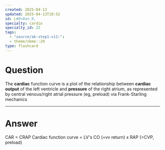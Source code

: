 ```yaml
---
created: 2025-04-13
updated: 2025-04-13T10:52
id: L#Q>8an_9,
specialty: cardio
specialty_id: 22
tags:
  - "source/ak-step1-v11:": 
  - theme/nbme::29
type: flashcard
---
```


# Question
The **cardiac** function curve is a plot of the relationship between **cardiac output** of the left ventricle and **pressure** of the right atrium, as represented by central venous/right atrial pressure (eg, preload) via Frank-Starling mechanics

---

# Answer
CAR = CRAP  Cardiac function curve = LV's CO (=vv return) x RAP (=CVP, preload)